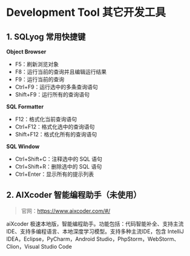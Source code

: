 # Development Tool 其它开发工具

## 1. SQLyog 常用快捷键

**Object Browser**

- F5：刷新浏览对象
- F8：运行当前的查询并且编辑运行结果
- F9：运行当前的查询
- Ctrl+F9：运行选中的多条查询语句
- Shift+F9：运行所有的查询语句

**SQL Formatter**

- F12：格式化当前查询语句
- Ctrl+F12：格式化选中的查询语句
- Shift+F12：格式化所有的查询语句

**SQL Window**

- Ctrl+Shift+C：注释选中的 SQL 语句
- Ctrl+Shift+R：删除选中的 SQL 语句
- Ctrl+Enter：显示所有的提示列表

## 2. AIXcoder 智能编程助手（未使用）

> 官网：https://www.aixcoder.com/#/

aiXcoder 极速本地版，智能编程助手。功能包括：代码智能补全、支持主流IDE、支持多编程语言、本地深度学习模型。支持多种主流IDE，包含 IntelliJ IDEA，Eclipse，PyCharm，Android Studio，PhpStorm，WebStorm、Clion，Visual Studio Code

